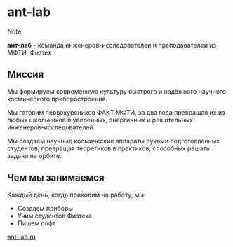 # ant-lab

> [!NOTE]
> **ант-лаб** - команда инженеров-исследователей и преподавателей из МФТИ, Физтех

## Миссия

Мы формируем современную культуру быстрого и надёжного научного космического приборостроения.

Мы готовим первокурсников ФАКТ МФТИ, за два года превращая их из любых школьников в уверенных, энергичных и решительных инженеров-исследователей.

Мы создаём научные космические аппараты руками подготовленных студентов, превращая теоретиков в практиков, способных решать задачи на орбите.

## Чем мы занимаемся

Каждый день, когда приходим на работу, мы:

- Создаем приборы
- Учим студентов Физтеха
- Пишем софт

[ant-lab.ru](https://ant-lab.ru)
